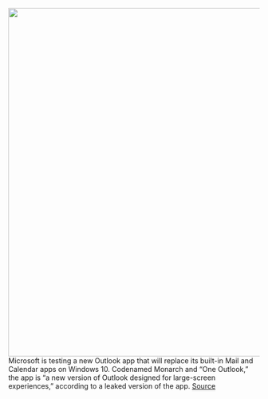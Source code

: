 <img src='https://cdn.vox-cdn.com/thumbor/ErIjRBMa0anTAWTKPtao--rg0OM=/0x0:1320x880/1200x800/filters:focal(555x335:765x545)/cdn.vox-cdn.com/uploads/chorus_image/image/68616767/oneoutlookapp.0.jpg' width='700px' /><br/>
Microsoft is testing a new Outlook app that will replace its built-in Mail and Calendar apps on Windows 10. Codenamed Monarch and “One Outlook,” the app is “a new version of Outlook designed for large-screen experiences,” according to a leaked version of the app.
<a href='https://www.theverge.com/2021/1/4/22213300/microsoft-one-outlook-app-windows-10-mail-app-calendar-replacement'> Source <a/>